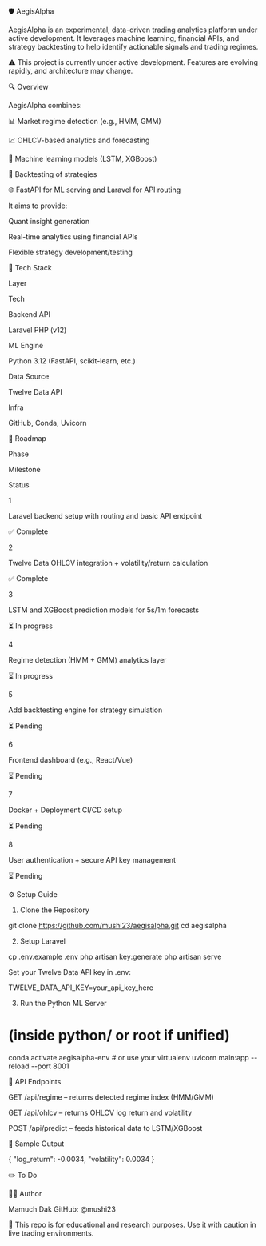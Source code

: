 🛡️ AegisAlpha

AegisAlpha is an experimental, data-driven trading analytics platform under active development. It leverages machine learning, financial APIs, and strategy backtesting to help identify actionable signals and trading regimes.

⚠️ This project is currently under active development. Features are evolving rapidly, and architecture may change.

🔍 Overview

AegisAlpha combines:

📊 Market regime detection (e.g., HMM, GMM)

📈 OHLCV-based analytics and forecasting

🧠 Machine learning models (LSTM, XGBoost)

🧪 Backtesting of strategies

🌐 FastAPI for ML serving and Laravel for API routing

It aims to provide:

Quant insight generation

Real-time analytics using financial APIs

Flexible strategy development/testing

💠 Tech Stack

Layer

Tech

Backend API

Laravel PHP (v12)

ML Engine

Python 3.12 (FastAPI, scikit-learn, etc.)

Data Source

Twelve Data API

Infra

GitHub, Conda, Uvicorn

🚧 Roadmap

Phase

Milestone

Status

1

Laravel backend setup with routing and basic API endpoint

✅ Complete

2

Twelve Data OHLCV integration + volatility/return calculation

✅ Complete

3

LSTM and XGBoost prediction models for 5s/1m forecasts

⏳ In progress

4

Regime detection (HMM + GMM) analytics layer

⏳ In progress

5

Add backtesting engine for strategy simulation

⏳ Pending

6

Frontend dashboard (e.g., React/Vue)

⏳ Pending

7

Docker + Deployment CI/CD setup

⏳ Pending

8

User authentication + secure API key management

⏳ Pending

⚙️ Setup Guide

1. Clone the Repository

git clone https://github.com/mushi23/aegisalpha.git
cd aegisalpha

2. Setup Laravel

cp .env.example .env
php artisan key:generate
php artisan serve

Set your Twelve Data API key in .env:

TWELVE_DATA_API_KEY=your_api_key_here

3. Run the Python ML Server

# (inside python/ or root if unified)
conda activate aegisalpha-env  # or use your virtualenv
uvicorn main:app --reload --port 8001

🔌 API Endpoints

GET /api/regime – returns detected regime index (HMM/GMM)

GET /api/ohlcv – returns OHLCV log return and volatility

POST /api/predict – feeds historical data to LSTM/XGBoost

🧪 Sample Output

{
  "log_return": -0.0034,
  "volatility": 0.0034
}

✏️ To Do



👨‍💼 Author

Mamuch Dak
GitHub: @mushi23

🧪 This repo is for educational and research purposes. Use it with caution in live trading environments.
